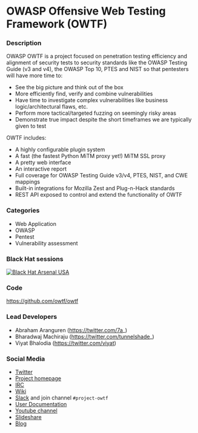 # OWASP Offensive Web Testing Framework (OWTF)

### Description
OWASP OWTF is a project focused on penetration testing efficiency and alignment of security tests to security standards like the OWASP Testing Guide (v3 and v4), the OWASP Top 10, PTES and NIST so that pentesters will have more time to:

* See the big picture and think out of the box
* More efficiently find, verify and combine vulnerabilities
* Have time to investigate complex vulnerabilities like business logic/architectural flaws, etc.
* Perform more tactical/targeted fuzzing on seemingly risky areas
* Demonstrate true impact despite the short timeframes we are typically given to test

OWTF includes:
* A highly configurable plugin system
* A fast (the fastest Python MiTM proxy yet!) MiTM SSL proxy
* A pretty web interface
* An interactive report
* Full coverage for OWASP Testing Guide v3/v4, PTES, NIST, and CWE mappings
* Built-in integrations for Mozilla Zest and Plug-n-Hack standards
* REST API exposed to control and extend the functionality of OWTF

### Categories

* Web Application
* OWASP
* Pentest
* Vulnerability assessment

### Black Hat sessions

[![Black Hat Arsenal USA](https://rawgit.com/toolswatch/badges/master/arsenal/2017.svg)](http://www.toolswatch.org/2017/06/the-black-hat-arsenal-usa-2017-phenomenal-line-up-announced/)

### Code
https://github.com/owtf/owtf

### Lead Developers

- Abraham Aranguren (https://twitter.com/7a_)
- Bharadwaj Machiraju (https://twitter.com/tunnelshade_)
- Viyat Bhalodia (https://twitter.com/viyat)


### Social Media

* [Twitter](https://twitter.com/owtfp)
* [Project homepage](http://owtf.github.io/)
* [IRC](http://webchat.freenode.net/?randomnick=1&channels=%23owtf&prompt=1&uio=MTE9MjM20f)
* [Wiki](https://www.owasp.org/index.php/OWASP_OWTF)
* [Slack](https://owasp.herokuapp.com) and join channel `#project-owtf`
* [User Documentation](http://docs.owtf.org/en/latest/)
* [Youtube channel](https://www.youtube.com/user/owtfproject)
* [Slideshare](http://www.slideshare.net/abrahamaranguren/presentations)
* [Blog](http://blog.7-a.org/search/label/OWTF)

